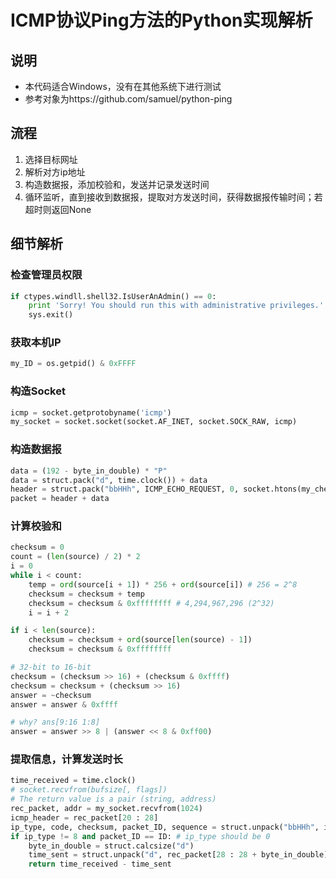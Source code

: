 # ICMP协议Ping方法的Python实现解析 #

## 说明 ##

* 本代码适合Windows，没有在其他系统下进行测试
* 参考对象为https://github.com/samuel/python-ping

## 流程 ##

1. 选择目标网址
2. 解析对方ip地址
3. 构造数据报，添加校验和，发送并记录发送时间
4. 循环监听，直到接收到数据报，提取对方发送时间，获得数据报传输时间；若超时则返回None

## 细节解析 ##

### 检查管理员权限 ###

```python
if ctypes.windll.shell32.IsUserAnAdmin() == 0:
    print 'Sorry! You should run this with administrative privileges.'
    sys.exit()
```

### 获取本机IP ###

```python
my_ID = os.getpid() & 0xFFFF
```

### 构造Socket ###

```python
icmp = socket.getprotobyname('icmp')
my_socket = socket.socket(socket.AF_INET, socket.SOCK_RAW, icmp)
```

### 构造数据报 ###

```python
data = (192 - byte_in_double) * "P"
data = struct.pack("d", time.clock()) + data
header = struct.pack("bbHHh", ICMP_ECHO_REQUEST, 0, socket.htons(my_checksum), ID, 1)
packet = header + data
```

### 计算校验和 ###

```python
checksum = 0
count = (len(source) / 2) * 2
i = 0
while i < count:
    temp = ord(source[i + 1]) * 256 + ord(source[i]) # 256 = 2^8
    checksum = checksum + temp
    checksum = checksum & 0xffffffff # 4,294,967,296 (2^32)
    i = i + 2

if i < len(source):
    checksum = checksum + ord(source[len(source) - 1])
    checksum = checksum & 0xffffffff

# 32-bit to 16-bit
checksum = (checksum >> 16) + (checksum & 0xffff)
checksum = checksum + (checksum >> 16)
answer = ~checksum
answer = answer & 0xffff

# why? ans[9:16 1:8]
answer = answer >> 8 | (answer << 8 & 0xff00)
```

### 提取信息，计算发送时长 ###

```python
time_received = time.clock()
# socket.recvfrom(bufsize[, flags])
# The return value is a pair (string, address)
rec_packet, addr = my_socket.recvfrom(1024)
icmp_header = rec_packet[20 : 28]
ip_type, code, checksum, packet_ID, sequence = struct.unpack("bbHHh", icmp_header)
if ip_type != 8 and packet_ID == ID: # ip_type should be 0
    byte_in_double = struct.calcsize("d")
    time_sent = struct.unpack("d", rec_packet[28 : 28 + byte_in_double])[0]
    return time_received - time_sent
```
